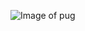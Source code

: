 ![Image of pug](https://www.rd.com/wp-content/uploads/2020/01/GettyImages-454238885-scaled.jpg?fit=700,467)
